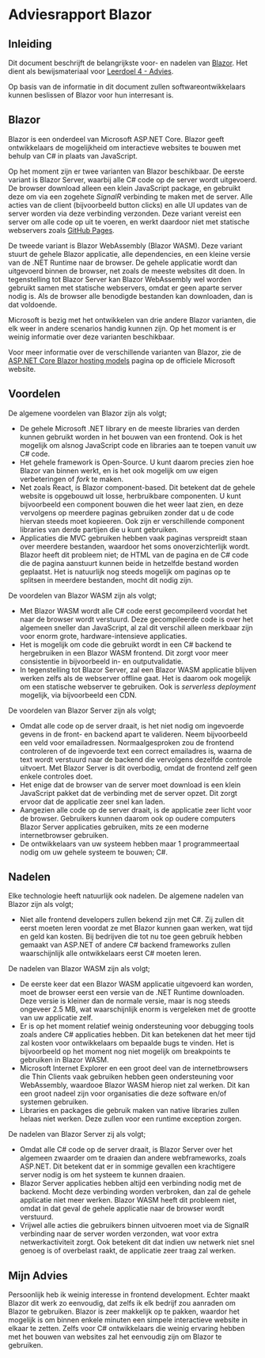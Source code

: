 ﻿# Adviesrapport Blazor
## Inleiding

Dit document beschrijft de belangrijkste voor- en nadelen van [Blazor](https://dotnet.microsoft.com/apps/aspnet/web-apps/blazor). Het dient als bewijsmateriaal voor [Leerdoel 4 - Advies](Content/Stage3/Leerdoelen/4).

Op basis van de informatie in dit document zullen softwareontwikkelaars kunnen beslissen of Blazor voor hun interresant is.

## Blazor
Blazor is een onderdeel van Microsoft ASP.NET Core. Blazor geeft ontwikkelaars de mogelijkheid om interactieve websites te bouwen met behulp van C# in plaats van JavaScript.

Op het moment zijn er twee varianten van Blazor beschikbaar. De eerste variant is Blazor Server, waarbij alle C# code op de server wordt uitgevoerd. De browser download alleen een klein JavaScript package, en gebruikt deze om via een zogehete *SignalR* verbinding te maken met de server. Alle acties van de client (bijvoorbeeld button clicks) en alle UI updates van de server worden via deze verbinding verzonden. Deze variant vereist een server om alle code op uit te voeren, en werkt daardoor niet met statische webservers zoals [GitHub Pages](https://pages.github.com/).

De tweede variant is Blazor WebAssembly (Blazor WASM). Deze variant stuurt de gehele Blazor applicatie, alle dependencies, en een kleine versie van de .NET Runtime naar de browser. De gehele applicatie wordt dan uitgevoerd binnen de browser, net zoals de meeste websites dit doen. In tegenstelling tot Blazor Server kan Blazor WebAssembly wel worden gebruikt samen met statische webservers, omdat er geen aparte server nodig is. Als de browser alle benodigde bestanden kan downloaden, dan is dat voldoende.

Microsoft is bezig met het ontwikkelen van drie andere Blazor varianten, die elk weer in andere scenarios handig kunnen zijn. Op het moment is er weinig informatie over deze varianten beschikbaar.

Voor meer informatie over de verschillende varianten van Blazor, zie de [ASP.NET Core Blazor hosting models](https://docs.microsoft.com/en-us/aspnet/core/blazor/hosting-models?view=aspnetcore-3.1) pagina op de officiele Microsoft website.

## Voordelen
De algemene voordelen van Blazor zijn als volgt;

 * De gehele Microsoft .NET library en de meeste libraries van derden kunnen gebruikt worden in het bouwen van een frontend. Ook is het mogelijk om alsnog JavaScript code en libraries aan te toepen vanuit uw C# code.
 * Het gehele framework is Open-Source. U kunt daarom precies zien hoe Blazor van binnen werkt, en is het ook mogelijk om uw eigen verbeteringen of _fork_ te maken.
 * Net zoals React, is Blazor component-based. Dit betekent dat de gehele website is opgebouwd uit losse, herbruikbare componenten. U kunt bijvoorbeeld een component bouwen die het weer laat zien, en deze vervolgens op meerdere paginas gebruiken zonder dat u de code hiervan steeds moet kopieeren. Ook zijn er verschillende component libraries van derde partijen die u kunt gebruiken.
 * Applicaties die MVC gebruiken hebben vaak paginas verspreidt staan over meerdere bestanden, waardoor het soms onoverzichterlijk wordt. Blazor heeft dit probleem niet; de HTML van de pagina en de C# code die de pagina aanstuurt kunnen beide in hetzelfde bestand worden geplaatst. Het is natuurlijk nog steeds mogelijk om paginas op te splitsen in meerdere bestanden, mocht dit nodig zijn.

De voordelen van Blazor WASM zijn als volgt;
 * Met Blazor WASM wordt alle C# code eerst gecompileerd voordat het naar de browser wordt verstuurd. Deze gecompileerde code is over het algemeen sneller dan JavaScript, al zal dit verschil alleen merkbaar zijn voor enorm grote, hardware-intensieve applicaties.
 * Het is mogelijk om code die gebruikt wordt in een C# backend te hergebruiken in een Blazor WASM frontend. Dit zorgt voor meer consistentie in bijvoorbeeld in- en outputvalidatie.
 * In tegenstelling tot Blazor Server, zal een Blazor WASM applicatie blijven werken zelfs als de webserver offline gaat. Het is daarom ook mogelijk om een statische webserver te gebruiken. Ook is *serverless deployment* mogelijk, via bijvoorbeeld een CDN.

De voordelen van Blazor Server zijn als volgt;
* Omdat alle code op de server draait, is het niet nodig om ingevoerde gevens in de front- en backend apart te valideren. Neem bijvoorbeeld een veld voor emailadressen. Normaalgesproken zou de frontend controleren of de ingevoerde text een correct emailadres is, waarna de text wordt verstuurd naar de backend die vervolgens dezelfde controle uitvoert. Met Blazor Server is dit overbodig, omdat de frontend zelf geen enkele controles doet.
* Het enige dat de browser van de server moet download is een klein JavaScript pakket dat de verbinding met de server opzet. Dit zorgt ervoor dat de applicatie zeer snel kan laden.
* Aangezien alle code op de server draait, is de applicatie zeer licht voor de browser. Gebruikers kunnen daarom ook op oudere computers Blazor Server applicaties gebruiken, mits ze een moderne internetbrowser gebruiken.
 * De ontwikkelaars van uw systeem hebben maar 1 programmeertaal nodig om uw gehele systeem te bouwen; C#.

## Nadelen
Elke technologie heeft natuurlijk ook nadelen. De algemene nadelen van Blazor zijn als volgt;
* Niet alle frontend developers zullen bekend zijn met C#. Zij zullen dit eerst moeten leren voordat ze met Blazor kunnen gaan werken, wat tijd en geld kan kosten. Bij bedrijven die tot nu toe geen gebruik hebben gemaakt van ASP.NET of andere C# backend frameworks zullen waarschijnlijk alle ontwikkelaars eerst C# moeten leren.

De nadelen van Blazor WASM zijn als volgt;
* De eerste keer dat een Blazor WASM applicatie uitgevoerd kan worden, moet de browser eerst een versie van de .NET Runtime downloaden. Deze versie is kleiner dan de normale versie, maar is nog steeds ongeveer 2.5 MB, wat waarschijnlijk enorm is vergeleken met de grootte van uw applicatie zelf.
* Er is op het moment relatief weinig ondersteuning voor debugging tools zoals andere C# applicaties hebben. Dit kan betekenen dat het meer tijd zal kosten voor ontwikkelaars om bepaalde bugs te vinden. Het is bijvoorbeeld op het moment nog niet mogelijk om breakpoints te gebruiken in Blazor WASM.
* Microsoft Internet Explorer en een groot deel van de internetbrowsers die Thin Clients vaak gebruiken hebben geen ondersteuning voor WebAssembly, waardooe Blazor WASM hierop niet zal werken. Dit kan een groot nadeel zijn voor organisaties die deze software en/of systemen gebruiken.
* Libraries en packages die gebruik maken van native libraries zullen helaas niet werken. Deze zullen voor een runtime exception zorgen.

De nadelen van Blazor Server zij als volgt;
* Omdat alle C# code op de server draait, is Blazor Server over het algemeen zwaarder om te draaien dan andere webframeworks, zoals ASP.NET. Dit betekent dat er in sommige gevallen een krachtigere server nodig is om het systeem te kunnen draaien.
* Blazor Server applicaties hebben altijd een verbinding nodig met de backend. Mocht deze verbinding worden verbroken, dan zal de gehele applicatie niet meer werken. Blazor WASM heeft dit probleem niet, omdat in dat geval de gehele applicatie naar de browser wordt verstuurd.
* Vrijwel alle acties die gebruikers binnen uitvoeren moet via de SignalR verbinding naar de server worden verzonden, wat voor extra netwerkactiviteit zorgt. Ook betekent dit dat indien uw netwerk niet snel genoeg is of overbelast raakt, de applicatie zeer traag zal werken.

## Mijn Advies
Persoonlijk heb ik weinig interesse in frontend development. Echter maakt Blazor dit werk zo eenvoudig, dat zelfs ik elk bedrijf zou aanraden om Blazor te gebruiken. Blazor is zeer makkelijk op te pakken, waardor het mogelijk is om binnen enkele minuten een simpele interactieve website in elkaar te zetten. Zelfs voor C# ontwikkelaars die weinig ervaring hebben met het bouwen van websites zal het eenvoudig zijn om Blazor te gebruiken.

